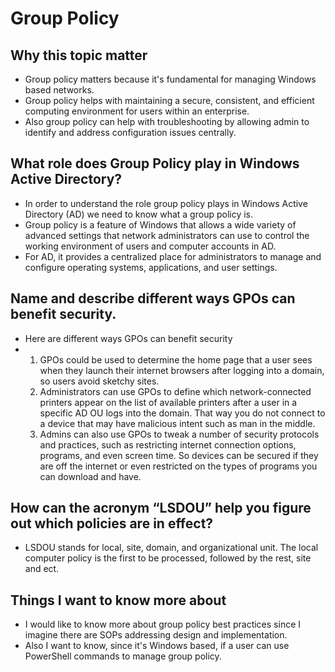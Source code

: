# Group Policy
## Why this topic matter
- Group policy matters because it's fundamental for managing Windows based networks.
- Group policy helps with maintaining a secure, consistent, and efficient computing environment for users within an enterprise.
- Also group policy can help with troubleshooting by allowing admin to identify and address configuration issues centrally. 
## What role does Group Policy play in Windows Active Directory?
- In order to understand the role group policy plays in Windows Active Directory (AD) we need to know what a group policy is.
- Group policy is a feature of Windows that allows a wide variety of advanced settings that network administrators can use to control the working environment of users and computer accounts in AD.
- For AD, it provides a centralized place for administrators to manage and configure operating systems, applications, and user settings. 
## Name and describe different ways GPOs can benefit security.
- Here are different ways GPOs can benefit security
- 1. GPOs could be used to determine the home page that a user sees when they launch their internet browsers after logging into a domain, so users avoid sketchy sites.
  2. Administrators can use GPOs to define which network-connected printers appear on the list of available printers after a user in a specific AD OU logs into the domain. That way you do not connect to a device that may have malicious intent such as man in the middle.
  3. Admins can also use GPOs to tweak a number of security protocols and practices, such as restricting internet connection options, programs, and even screen time. So devices can be secured if they are off the internet or even restricted on the types of programs you can download and have. 
## How can the acronym “LSDOU” help you figure out which policies are in effect?
- LSDOU stands for local, site, domain, and organizational unit. The local computer policy is the first to be processed, followed by the rest, site and ect.
## Things I want to know more about
- I would like to know more about group policy best practices since I imagine there are SOPs addressing design and implementation.
- Also I want to know, since it's Windows based, if a user can use PowerShell commands to manage group policy.

